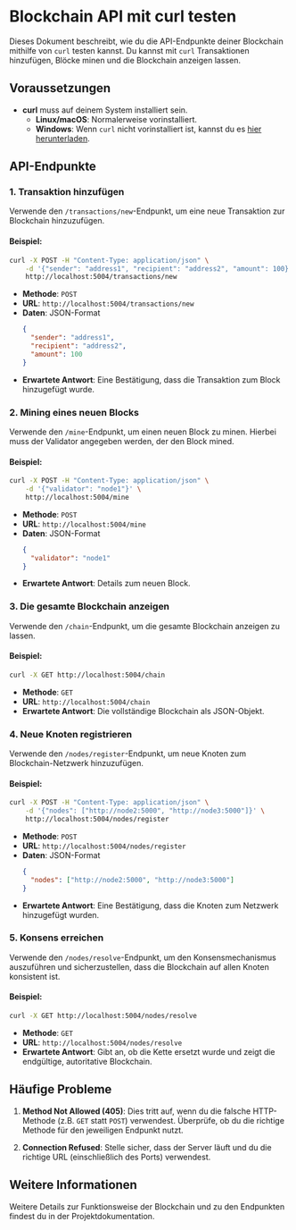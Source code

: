
# Blockchain API mit curl testen

Dieses Dokument beschreibt, wie du die API-Endpunkte deiner Blockchain mithilfe von `curl` testen kannst. Du kannst mit `curl` Transaktionen hinzufügen, Blöcke minen und die Blockchain anzeigen lassen.

## Voraussetzungen

- **curl** muss auf deinem System installiert sein.
  - **Linux/macOS**: Normalerweise vorinstalliert.
  - **Windows**: Wenn `curl` nicht vorinstalliert ist, kannst du es [hier herunterladen](https://curl.se/windows/).

## API-Endpunkte

### 1. **Transaktion hinzufügen**

Verwende den `/transactions/new`-Endpunkt, um eine neue Transaktion zur Blockchain hinzuzufügen.

#### Beispiel:

```bash
curl -X POST -H "Content-Type: application/json" \
    -d '{"sender": "address1", "recipient": "address2", "amount": 100}' \
    http://localhost:5004/transactions/new
```

- **Methode**: `POST`
- **URL**: `http://localhost:5004/transactions/new`
- **Daten**: JSON-Format
  ```json
  {
    "sender": "address1",
    "recipient": "address2",
    "amount": 100
  }
  ```
- **Erwartete Antwort**: Eine Bestätigung, dass die Transaktion zum Block hinzugefügt wurde.

### 2. **Mining eines neuen Blocks**

Verwende den `/mine`-Endpunkt, um einen neuen Block zu minen. Hierbei muss der Validator angegeben werden, der den Block mined.

#### Beispiel:

```bash
curl -X POST -H "Content-Type: application/json" \
    -d '{"validator": "node1"}' \
    http://localhost:5004/mine
```

- **Methode**: `POST`
- **URL**: `http://localhost:5004/mine`
- **Daten**: JSON-Format
  ```json
  {
    "validator": "node1"
  }
  ```
- **Erwartete Antwort**: Details zum neuen Block.

### 3. **Die gesamte Blockchain anzeigen**

Verwende den `/chain`-Endpunkt, um die gesamte Blockchain anzeigen zu lassen.

#### Beispiel:

```bash
curl -X GET http://localhost:5004/chain
```

- **Methode**: `GET`
- **URL**: `http://localhost:5004/chain`
- **Erwartete Antwort**: Die vollständige Blockchain als JSON-Objekt.

### 4. **Neue Knoten registrieren**

Verwende den `/nodes/register`-Endpunkt, um neue Knoten zum Blockchain-Netzwerk hinzuzufügen.

#### Beispiel:

```bash
curl -X POST -H "Content-Type: application/json" \
    -d '{"nodes": ["http://node2:5000", "http://node3:5000"]}' \
    http://localhost:5004/nodes/register
```

- **Methode**: `POST`
- **URL**: `http://localhost:5004/nodes/register`
- **Daten**: JSON-Format
  ```json
  {
    "nodes": ["http://node2:5000", "http://node3:5000"]
  }
  ```
- **Erwartete Antwort**: Eine Bestätigung, dass die Knoten zum Netzwerk hinzugefügt wurden.

### 5. **Konsens erreichen**

Verwende den `/nodes/resolve`-Endpunkt, um den Konsensmechanismus auszuführen und sicherzustellen, dass die Blockchain auf allen Knoten konsistent ist.

#### Beispiel:

```bash
curl -X GET http://localhost:5004/nodes/resolve
```

- **Methode**: `GET`
- **URL**: `http://localhost:5004/nodes/resolve`
- **Erwartete Antwort**: Gibt an, ob die Kette ersetzt wurde und zeigt die endgültige, autoritative Blockchain.

## Häufige Probleme

1. **Method Not Allowed (405)**: Dies tritt auf, wenn du die falsche HTTP-Methode (z.B. `GET` statt `POST`) verwendest. Überprüfe, ob du die richtige Methode für den jeweiligen Endpunkt nutzt.

2. **Connection Refused**: Stelle sicher, dass der Server läuft und du die richtige URL (einschließlich des Ports) verwendest.

## Weitere Informationen

Weitere Details zur Funktionsweise der Blockchain und zu den Endpunkten findest du in der Projektdokumentation.
